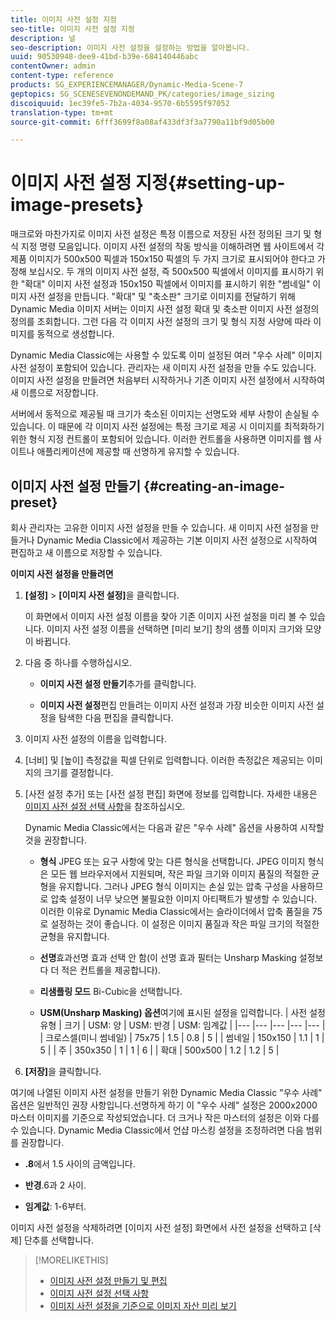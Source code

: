 ```yaml
---
title: 이미지 사전 설정 지정
seo-title: 이미지 사전 설정 지정
description: 널
seo-description: 이미지 사전 설정을 설정하는 방법을 알아봅니다.
uuid: 90530948-dee9-41bd-b39e-684140446abc
contentOwner: admin
content-type: reference
products: SG_EXPERIENCEMANAGER/Dynamic-Media-Scene-7
geptopics: SG_SCENESEVENONDEMAND_PK/categories/image_sizing
discoiquuid: 1ec39fe5-7b2a-4034-9570-6b5595f97052
translation-type: tm+mt
source-git-commit: 6fff3699f8a08af433df3f3a7790a11bf9d05b00

---
```



# 이미지 사전 설정 지정{#setting-up-image-presets}

매크로와 마찬가지로 이미지 사전 설정은 특정 이름으로 저장된 사전 정의된 크기 및 형식 지정 명령 모음입니다. 이미지 사전 설정의 작동 방식을 이해하려면 웹 사이트에서 각 제품 이미지가 500x500 픽셀과 150x150 픽셀의 두 가지 크기로 표시되어야 한다고 가정해 보십시오. 두 개의 이미지 사전 설정, 즉 500x500 픽셀에서 이미지를 표시하기 위한 &quot;확대&quot; 이미지 사전 설정과 150x150 픽셀에서 이미지를 표시하기 위한 &quot;썸네일&quot; 이미지 사전 설정을 만듭니다. &quot;확대&quot; 및 &quot;축소판&quot; 크기로 이미지를 전달하기 위해 Dynamic Media 이미지 서버는 이미지 사전 설정 확대 및 축소판 이미지 사전 설정의 정의를 조회합니다. 그런 다음 각 이미지 사전 설정의 크기 및 형식 지정 사양에 따라 이미지를 동적으로 생성합니다.

Dynamic Media Classic에는 사용할 수 있도록 이미 설정된 여러 &quot;우수 사례&quot; 이미지 사전 설정이 포함되어 있습니다. 관리자는 새 이미지 사전 설정을 만들 수도 있습니다. 이미지 사전 설정을 만들려면 처음부터 시작하거나 기존 이미지 사전 설정에서 시작하여 새 이름으로 저장합니다.

서버에서 동적으로 제공될 때 크기가 축소된 이미지는 선명도와 세부 사항이 손실될 수 있습니다. 이 때문에 각 이미지 사전 설정에는 특정 크기로 제공 시 이미지를 최적화하기 위한 형식 지정 컨트롤이 포함되어 있습니다. 이러한 컨트롤을 사용하면 이미지를 웹 사이트나 애플리케이션에 제공할 때 선명하게 유지할 수 있습니다.

## 이미지 사전 설정 만들기 {#creating-an-image-preset}

회사 관리자는 고유한 이미지 사전 설정을 만들 수 있습니다. 새 이미지 사전 설정을 만들거나 Dynamic Media Classic에서 제공하는 기본 이미지 사전 설정으로 시작하여 편집하고 새 이름으로 저장할 수 있습니다.

**이미지 사전 설정을 만들려면**

1. **[설정]** > **[이미지 사전 설정]**&#x200B;을 클릭합니다.

   이 화면에서 이미지 사전 설정 이름을 찾아 기존 이미지 사전 설정을 미리 볼 수 있습니다. 이미지 사전 설정 이름을 선택하면 [미리 보기] 창의 샘플 이미지 크기와 모양이 바뀝니다.

1. 다음 중 하나를 수행하십시오.

   * **이미지 사전 설정 만들기**&#x200B;추가를 클릭합니다.

   * **이미지 사전 설정**&#x200B;편집 만들려는 이미지 사전 설정과 가장 비슷한 이미지 사전 설정을 탐색한 다음 편집을 클릭합니다.

1. 이미지 사전 설정의 이름을 입력합니다.
1. [너비] 및 [높이] 측정값을 픽셀 단위로 입력합니다. 이러한 측정값은 제공되는 이미지의 크기를 결정합니다.
1. [사전 설정 추가] 또는 [사전 설정 편집] 화면에 정보를 입력합니다. 자세한 내용은 [이미지 사전 설정 선택 사항](application-setup.md#image_preset_options)을 참조하십시오.

   Dynamic Media Classic에서는 다음과 같은 &quot;우수 사례&quot; 옵션을 사용하여 시작할 것을 권장합니다.

   * **형식** JPEG 또는 요구 사항에 맞는 다른 형식을 선택합니다. JPEG 이미지 형식은 모든 웹 브라우저에서 지원되며, 작은 파일 크기와 이미지 품질의 적절한 균형을 유지합니다. 그러나 JPEG 형식 이미지는 손실 있는 압축 구성을 사용하므로 압축 설정이 너무 낮으면 불필요한 이미지 아티팩트가 발생할 수 있습니다. 이러한 이유로 Dynamic Media Classic에서는 슬라이더에서 압축 품질을 75로 설정하는 것이 좋습니다. 이 설정은 이미지 품질과 작은 파일 크기의 적절한 균형을 유지합니다.

   * **선명**&#x200B;효과선명 효과 선택 안 함(이 선명 효과 필터는 Unsharp Masking 설정보다 더 적은 컨트롤을 제공합니다).

   * **리샘플링 모드** Bi-Cubic을 선택합니다.

   * **USM(Unsharp Masking) 옵션**&#x200B;여기에 표시된 설정을 입력합니다.
   | 사전 설정 유형 | 크기 | USM: 양 | USM: 반경 | USM: 임계값 |
   |--- |--- |--- |--- |--- |
   | 크로스셀(미니 썸네일) | 75x75 | 1.5 | 0.8 | 5 |
   | 썸네일 | 150x150 | 1.1 | 1 | 5 |
   | 주 | 350x350 | 1 | 1 | 6 |
   | 확대 | 500x500 | 1.2 | 1.2 | 5 |

1. **[저장]**&#x200B;을 클릭합니다.

여기에 나열된 이미지 사전 설정을 만들기 위한 Dynamic Media Classic &quot;우수 사례&quot; 옵션은 일반적인 권장 사항입니다.선명하게 하기 이 &quot;우수 사례&quot; 설정은 2000x2000 마스터 이미지를 기준으로 작성되었습니다. 더 크거나 작은 마스터의 설정은 이와 다를 수 있습니다. Dynamic Media Classic에서 언샵 마스킹 설정을 조정하려면 다음 범위를 권장합니다.

* **.8**&#x200B;에서 1.5 사이의 금액입니다.

* **반경**.6과 2 사이.

* **임계값**: 1-6부터.

이미지 사전 설정을 삭제하려면 [이미지 사전 설정] 화면에서 사전 설정을 선택하고 [삭제] 단추를 선택합니다.

>[!MORELIKETHIS]
>
>* [이미지 사전 설정 만들기 및 편집](application-setup.md#creating_and_editing_image_presets)
>* [이미지 사전 설정 선택 사항](application-setup.md#image_preset_options)
>* [이미지 사전 설정을 기준으로 이미지 자산 미리 보기](previewing-asset.md#previewing_an_image_asset_based_on_its_image_preset)

